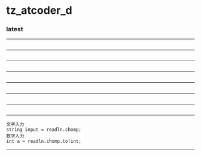 # tz_atcoder_d

### latest

---
```

```
---
```

```
---
```

```
---
```

```
---
```

```
---
```

```
---
```

```
---
```
文字入力
string input = readln.chomp;
数字入力
int a = readln.chomp.to!int;
```
---
